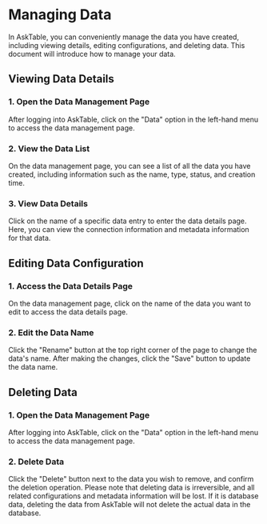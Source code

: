# Managing Data

In AskTable, you can conveniently manage the data you have created, including viewing details, editing configurations, and deleting data. This document will introduce how to manage your data.

## Viewing Data Details

### 1. Open the Data Management Page

After logging into AskTable, click on the "Data" option in the left-hand menu to access the data management page.

### 2. View the Data List

On the data management page, you can see a list of all the data you have created, including information such as the name, type, status, and creation time.

### 3. View Data Details

Click on the name of a specific data entry to enter the data details page. Here, you can view the connection information and metadata information for that data.

## Editing Data Configuration

### 1. Access the Data Details Page

On the data management page, click on the name of the data you want to edit to access the data details page.

### 2. Edit the Data Name

Click the "Rename" button at the top right corner of the page to change the data's name. After making the changes, click the "Save" button to update the data name.

## Deleting Data

### 1. Open the Data Management Page

After logging into AskTable, click on the "Data" option in the left-hand menu to access the data management page.

### 2. Delete Data
Click the "Delete" button next to the data you wish to remove, and confirm the deletion operation. Please note that deleting data is irreversible, and all related configurations and metadata information will be lost. If it is database data, deleting the data from AskTable will not delete the actual data in the database.